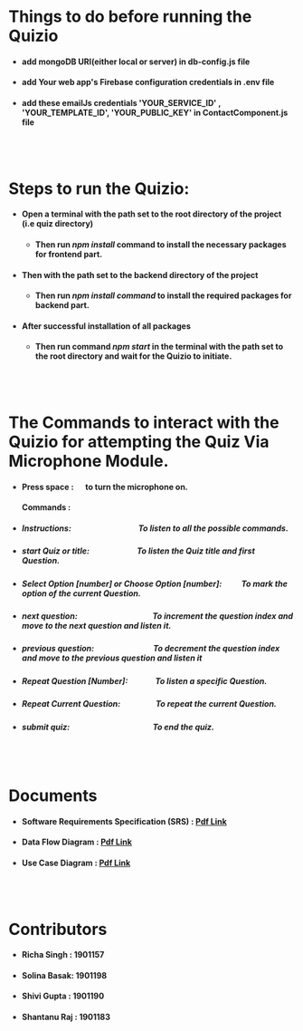 # Things to do before running the Quizio
- #### add mongoDB URI(either local or server) in db-config.js file
- #### add Your web app's Firebase configuration credentials in .env file
- #### add these emailJs credentials 'YOUR_SERVICE_ID' , 'YOUR_TEMPLATE_ID', 'YOUR_PUBLIC_KEY' in ContactComponent.js file 

<br>
<br>

# Steps to run the Quizio:

-  #### Open a terminal with the path set to the root directory of the project (i.e quiz directory) 
     - ####   Then run *npm install* command to install the necessary packages for frontend part.
-   #### Then with the path set to the backend directory of the project 
     - ####  Then run *npm install command* to install the required packages for backend part.
- #### After successful installation of all packages
     - #### Then run command *npm start* in the terminal with the path set to the root directory and wait for the Quizio to initiate.

<br>
<br>


# The Commands to interact with the Quizio for attempting the Quiz Via Microphone Module.
   - #### Press space : &emsp; to turn the microphone on.
   
     ####  Commands :
     
   - ##### Instructions: &emsp;&emsp;&emsp;&emsp;&emsp;&emsp;&emsp;&emsp; To listen to all the possible commands.
   - ##### start Quiz or title:&emsp;&emsp;&emsp;&emsp;&emsp;&emsp;To listen the Quiz title and first Question.
   - ##### Select Option [number] or Choose Option [number]: &emsp;&emsp; To mark the option of the current Question.
   - ##### next question: &emsp;&emsp;&emsp;&emsp;&emsp;&emsp;&emsp;&emsp;&emsp; To increment the question index and move to the next question and listen it.
   - ##### previous question: &emsp;&emsp;&emsp;&emsp;&emsp;&emsp;&emsp; To decrement the question index and move to the previous question and listen it
   - ##### Repeat Question [Number]: &emsp;&emsp;&emsp; To listen a specific Question.
   - ##### Repeat Current Question: &emsp;&emsp;&emsp;&emsp; To repeat the current Question.
   - ##### submit quiz: &emsp;&emsp;&emsp;&emsp;&emsp;&emsp;&emsp;&emsp;&emsp;&emsp; To end the quiz.


<br>
<br>


# Documents
- #### Software Requirements Specification (SRS) : [Pdf Link](https://drive.google.com/file/d/11vJ_V5VDi9joqTwcbKUWXOXA6qivwj5W/view?usp=sharing)
- #### Data Flow Diagram : [Pdf Link](https://drive.google.com/file/d/1B699xwXQUtphog503v5L32Y8wfIzT9PW/view?usp=sharing)
- #### Use Case Diagram : [Pdf Link](https://drive.google.com/file/d/10Lu-IoP6BdQ4diMesQLAB1FXbCU5Mnzs/view?usp=sharing)

<br>
<br>


# Contributors
- #### Richa Singh : 1901157
- #### Solina Basak: 1901198
- #### Shivi Gupta : 1901190
- #### Shantanu Raj : 1901183
